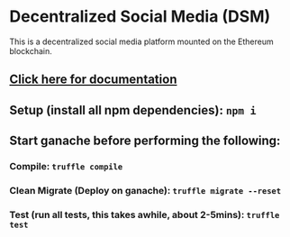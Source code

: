 # Decentralized Social Media (DSM)
This is a decentralized social media platform mounted on the Ethereum blockchain. 

## [Click here for documentation](https://docs.google.com/document/d/1opUoOct9qU5mwBmatVyl3xkFnWTF-zBF7WlApPukzF8/edit?usp=sharing)

## Setup (install all npm dependencies): `npm i`

## Start ganache before performing the following:
### Compile: `truffle compile`

### Clean Migrate (Deploy on ganache): `truffle migrate --reset`

### Test (run all tests, this takes awhile, about 2-5mins): `truffle test`
